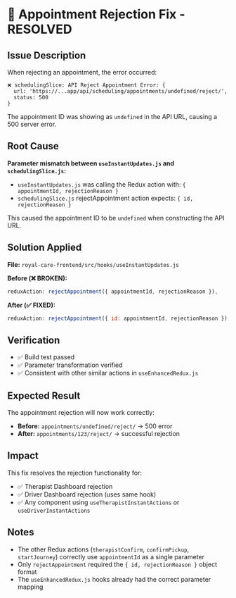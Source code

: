 # 🔧 Appointment Rejection Fix - RESOLVED

## Issue Description

When rejecting an appointment, the error occurred:

```
❌ schedulingSlice: API Reject Appointment Error: {
  url: 'https://...app/api/scheduling/appointments/undefined/reject/',
  status: 500
}
```

The appointment ID was showing as `undefined` in the API URL, causing a 500 server error.

## Root Cause

**Parameter mismatch between `useInstantUpdates.js` and `schedulingSlice.js`:**

- `useInstantUpdates.js` was calling the Redux action with: `{ appointmentId, rejectionReason }`
- `schedulingSlice.js` rejectAppointment action expects: `{ id, rejectionReason }`

This caused the appointment ID to be `undefined` when constructing the API URL.

## Solution Applied

**File:** `royal-care-frontend/src/hooks/useInstantUpdates.js`

**Before (❌ BROKEN):**

```javascript
reduxAction: rejectAppointment({ appointmentId, rejectionReason }),
```

**After (✅ FIXED):**

```javascript
reduxAction: rejectAppointment({ id: appointmentId, rejectionReason }),
```

## Verification

- ✅ Build test passed
- ✅ Parameter transformation verified
- ✅ Consistent with other similar actions in `useEnhancedRedux.js`

## Expected Result

The appointment rejection will now work correctly:

- **Before:** `appointments/undefined/reject/` → 500 error
- **After:** `appointments/123/reject/` → successful rejection

## Impact

This fix resolves the rejection functionality for:

- ✅ Therapist Dashboard rejection
- ✅ Driver Dashboard rejection (uses same hook)
- ✅ Any component using `useTherapistInstantActions` or `useDriverInstantActions`

## Notes

- The other Redux actions (`therapistConfirm`, `confirmPickup`, `startJourney`) correctly use `appointmentId` as a single parameter
- Only `rejectAppointment` required the `{ id, rejectionReason }` object format
- The `useEnhancedRedux.js` hooks already had the correct parameter mapping
